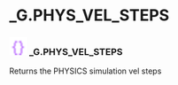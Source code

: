 # _G.PHYS_VEL_STEPS

### <img src="../../.gitbook/assets/global.png" width="32" height="32" /> **_G**.PHYS_VEL_STEPS
Returns the PHYSICS simulation vel steps<br>
